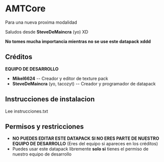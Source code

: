 ﻿# AMTCore
Para una nueva proxima modalidad

Saludos desde **SteveDeMaincra** (yo) XD

**No tomes mucha importancia mientras no se use este datapack xddd**

## Créditos

**EQUIPO DE DESARROLLO**

 - **Mikel6624** -- Creador y editor de texture pack
 - **SteveDeMaincra** (yo, tacozyt) -- Creador y programador de datapack

## Instrucciones de instalacion

Lee instrucciones.txt

## Permisos y restricciones

 - **NO PUEDES EDITAR ESTE DATAPACK SI NO ERES PARTE DE NUESTRO EQUIPO DE DESARROLLO**
 (Eres del equipo si apareces en los créditos)
 - Puedes usar este datapack libremente **solo si** tienes el permiso de nuestro equipo de desarrollo